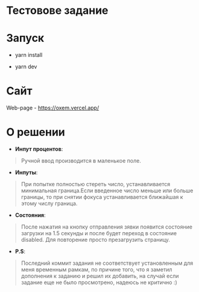 # Тестовове задание

# Запуск

- yarn install

- yarn dev

# Сайт

Web-page - https://oxem.vercel.app/


# О решении

- **Инпут процентов**: 
> Ручной ввод производится в маленькое поле.

- **Инпуты**: 
> При попытке полностью стереть число, устанавливается минимальная граница.Если введенное число меньше или больше границы, то при снятии фокуса устанавливается ближайшая к этому числу граница.

- **Состояния**: 
> После нажатия на кнопку отправления зявки появится состояние загрузки на 1.5 секунды и после будет переход в состояние disabled. Для повторение просто презагрузить страницу.


- **P.S**: 
> Последний коммит задания не соответствует установленным для меня временным рамкам, по причине того, что я заметил дополнения к заданию и решил их добавить, на случай если задание еще не было просмотрено, надеюсь не критично :)



